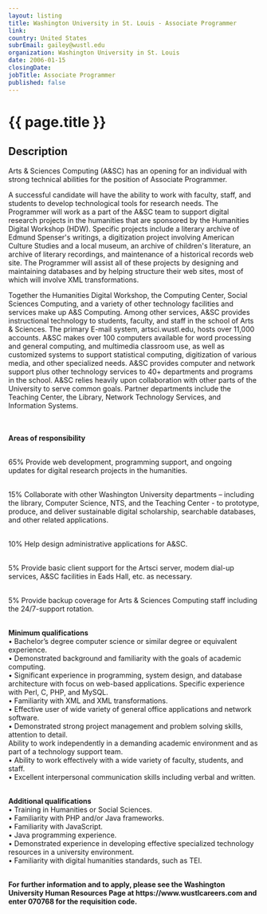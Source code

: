 ```yaml
---
layout: listing
title: Washington University in St. Louis - Associate Programmer
link:
country: United States
subrEmail: gailey@wustl.edu
organization: Washington University in St. Louis 
date: 2006-01-15
closingDate: 
jobTitle: Associate Programmer
published: false
---
```



# {{ page.title }}

## Description













<p>Arts & Sciences Computing (A&SC) has an opening for an individual with strong technical abilities for the position of Associate Programmer.
</p>
<p>A successful candidate will have the ability to work with faculty, staff, and students to develop technological tools for research needs. The Programmer will work as a part of the A&SC team to support digital research projects in the humanities that are sponsored by the Humanities Digital Workshop (HDW).  Specific projects include a literary archive of Edmund Spenser's writings, a digitization project involving American Culture Studies and a local museum, an archive of children's literature, an archive of literary recordings, and maintenance of a historical records web site.  The Programmer will assist all of these projects by designing and maintaining databases and by helping structure their web sites, most of which will involve XML transformations.</p>
<p>Together the Humanities Digital Workshop, the Computing Center, Social Sciences Computing, and a variety of other technology facilities and services make up A&S Computing. Among other services, A&SC provides instructional technology to students, faculty, and staff in the school of Arts & Sciences. The primary E-mail system, artsci.wustl.edu, hosts over 11,000 accounts. A&SC makes over 100 computers available for word processing and general computing, and multimedia classroom use, as well as customized systems to support statistical computing, digitization of various media, and other specialized needs. A&SC provides computer and network support plus other technology services to 40+ departments and programs in the school. A&SC relies heavily upon collaboration with other parts of the University to serve common goals.  Partner departments include the Teaching Center, the Library, Network Technology Services, and Information Systems.</p><br>
<br><b>Areas of responsibility</b>

<br>65%	Provide web development, programming support, and ongoing updates for digital research projects in the humanities.

<br>15%	Collaborate with other Washington University departments – including the library, Computer Science, NTS, and the Teaching Center - to prototype, produce, and deliver sustainable digital scholarship, searchable databases, and other related applications. 

<br>10%	Help design administrative applications for A&SC.

<br>5%	Provide basic client support for the Artsci server, modem dial-up services, A&SC facilities in Eads Hall, etc. as necessary.

<br>5%	Provide backup coverage for Arts & Sciences Computing staff including the 24/7-support rotation.
<br>

<br><b>Minimum qualifications</b>
<br>•	Bachelor’s degree computer science or similar degree or equivalent experience.
<br>•	Demonstrated background and familiarity with the goals of academic computing. 
<br>•	Significant experience in programming, system design, and database architecture with focus on web-based applications. Specific experience with Perl, C, PHP, and MySQL. 
<br>•	Familiarity with XML and XML transformations.
<br>•	Effective user of wide variety of general office applications and network software. 
<br>•	Demonstrated strong project management and problem solving skills, attention to detail.
<br>	Ability to work independently in a demanding academic environment and as part of a technology support team.
<br>•	Ability to work effectively with a wide variety of faculty, students, and staff.
<br>•	Excellent interpersonal communication skills including verbal and written.
<br>

<br><b>Additional qualifications</b>
<br>•	Training in Humanities or Social Sciences.
<br>•	Familiarity with PHP and/or Java frameworks.
<br>•	Familiarity with JavaScript. 
<br>•	Java programming experience.
<br>•	Demonstrated experience in developing effective specialized technology resources in a university environment.
<br>•	Familiarity with digital humanities standards, such as TEI.
<br>
<br>
<p><b>For further information and to apply, please see the Washington University Human Resources Page at https://www.wustlcareers.com and enter 070768 for the requisition code.</b>
</p>


